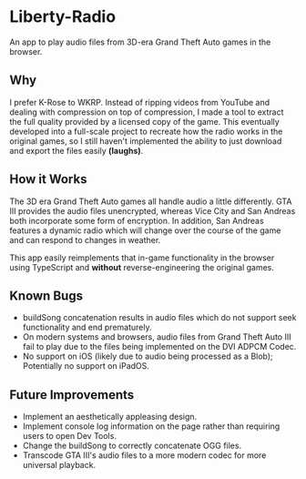 # Liberty-Radio

An app to play audio files from 3D-era Grand Theft Auto games in the browser.

## Why

I prefer K-Rose to WKRP. Instead of ripping videos from YouTube and dealing with
compression on top of compression, I made a tool to extract the full quality provided
by a licensed copy of the game. This eventually developed into a full-scale project to
recreate how the radio works in the original games, so I still haven't implemented the ability
to just download and export the files easily **(laughs)**.

## How it Works

The 3D era Grand Theft Auto games all handle audio a little differently. GTA III provides the
audio files unencrypted, whereas Vice City and San Andreas both incorporate some form of encryption.
In addition, San Andreas features a dynamic radio which will change over the course of the game and
can respond to changes in weather. 

This app easily reimplements that in-game functionality in the browser using TypeScript and **without**
reverse-engineering the original games.

## Known Bugs

- buildSong concatenation results in audio files which do not support seek functionality and end prematurely.
- On modern systems and browsers, audio files from Grand Theft Auto III fail to play due to the files being
implemented on the DVI ADPCM Codec.
- No support on iOS (likely due to audio being processed as a Blob); Potentially no support on iPadOS.

## Future Improvements

- Implement an aesthetically appleasing design.
- Implement console log information on the page rather than requiring users to open Dev Tools.
- Change the buildSong to correctly concatenate OGG files.
- Transcode GTA III's audio files to a more modern codec for more universal playback.